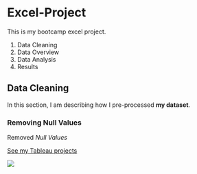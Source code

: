 # Excel-Project
This is my bootcamp excel project.

<ol>
  <li>Data Cleaning</li>
  <li>Data Overview</li>
  <li>Data Analysis</li>
  <li>Results</li>
</ol>

## Data Cleaning
In this section, I am describing how I pre-processed **my dataset**.

### Removing Null Values
Removed *Null Values*

<a href="https://www.tableau.com/academic/students#form">See my Tableau projects</a>


<img src =
"https://www.marthastewart.com/thmb/aQom6QxADblj_k9Slx5AilU1q3M=/750x0/filters:no_upscale():max_bytes(150000):strip_icc():format(webp)/yellow-cat-playing-toy-4XFTyv4-KSL8G8VqtTWszB-0322-c641e08159ae4a96a93ba3ebc3c043da.jpg" />






